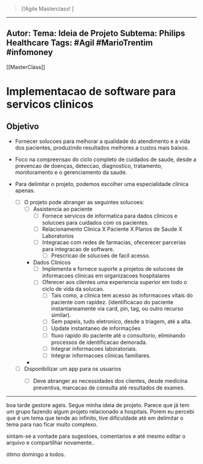 
 >[!Agile Masterclass! ]
---
Autor: 
Tema: Ideia de Projeto
Subtema: Philips Healthcare
Tags: #Agil #MarioTrentim #infomoney 
---
[[MasterClass]]

# Implementacao de software para servicos clinicos


## Objetivo
- Fornecer solucoes para melhorar a qualidade do atendimento e a vida dos pacientes, produzindo resultados melhores a custos mais baixos.
- Foco na compreensao do ciclo completo de cuidados de saude, desde a prevencao de doenças, deteccao, diagnostico, tratamento, monitoramento e o gerenciamento da saude.
- Para delimitar o projeto, podemos escolher uma especialidade clínica apenas.



	- [ ] O projeto pode abranger as seguintes solucoes:
		- [ ] Assistencia ao paciente
			- [ ] Fornece servicos de informatica para dados clinicos e solucoes para cuidados com os pacientes.
			- [ ] Relacionamento Clinica X Paciente X Planos de Saude X Laboratorios 
			- [ ] Integracao com redes de farmacias, ofecerecer parcerias para integracao de software.
				- [ ]  Prescricao de solucoes de facil acesso.
		- Dados Clinicos
			-  [ ] Implementa e fornece suporte a projetos de solucoes de informacoes clinicas em organizacoes hospitalares
			-  [ ] Oferecer aos clientes uma experiencia superior em todo o ciclo de vida da solucao.
				- [ ] Tais como, a clinica tem acesso às informacoes vitais do paciente com rapidez. (identificacao do paciente instantaneamente via card, pin, tag, ou outro recurso similar).
				- [ ] Sem papeis, tudo eletronico, desde a triagem, até a alta.
				- [ ] Update instantaneo de informações
				- [ ] fluxo rapido do paciente até o consultorio, eliminando processos de identificacao demorada.
				- [ ] Integrar informacoes laboratoriais.
				- [ ] Integrar informacoes clinicas familiares. 
		- 
	- [ ] Disponibilizar um app para os usuarios 
		- [ ] Deve abranger as necessidades dos clientes, desde medicina preventiva, marcacao de consulta até resultados de exames.


---

boa tarde gestore ageis.
Segue minha ideia de projeto.
Parece que já tem um grupo fazendo algum projeto relacionado a hospitais.
Porem eu percebi que é um tema que tende ao infinito, tive dificuldade até em delimitar o tema para nao ficar muito complexo.

sintam-se a vontade para sugestoes, comentarios e até mesmo editar o arquivo e compartilhar novamente..

ótimo domingo a todos.